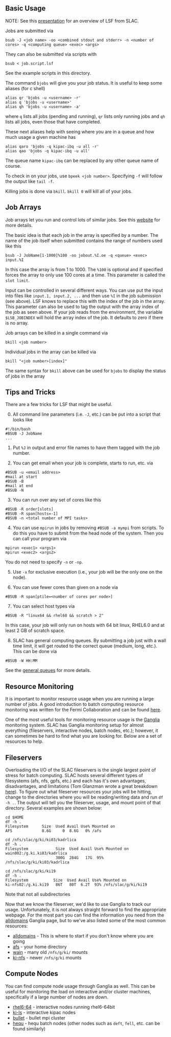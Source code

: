 Basic Usage
-----------
NOTE: See this [presentation](https://www.slac.stanford.edu/exp/glast/wb/prod/pages/installingOfflineSW/LSF_at_SLAC.pdf) for an overview of LSF from SLAC.

Jobs are submitted via
```
bsub -J <job name> -oo <combined stdout and stderr> -n <number of cores> -q <computing queue> <exec> <args>
```
They can also be submitted via scripts with
```
bsub < job.script.lsf
```
See the example scripts in this directory.

The command `bjobs` will give you your job status. It is useful to keep some
aliases (for c shell)
```
alias qr 'bjobs -u <username> -r'
alias q 'bjobs -u <username>'
alias qh 'bjobs -u <username> -a'
```
where `q` lists all jobs (pending and running), `qr` lists only running jobs and `qh` lists all jobs, even
those that have completed.

These next aliases help with seeing where you are in a queue and
how much usage a given machine has
```
alias qaro 'bjobs -q kipac-ibq -u all -r'
alias qao 'bjobs -q kipac-ibq -u all'
```
The queue name `kipac-ibq` can be replaced by any other queue name of course.

To check in on your jobs, use `bpeek <job number>`. Specifying `-f` will follow
the output like `tail -f`.

Killing jobs is done via `bkill`. `bkill 0` will kill all of your jobs.

Job Arrays
----------
Job arrays let you run and control lots of similar jobs. See this [website](https://www.ibm.com/support/knowledgecenter/SSETD4_9.1.3/lsf_admin/job_arrays_lsf.dita) for
more details.

The basic idea is that each job in the array is specified by a
number. The name of the job itself when submitted contains the range of numbers used like this
```
bsub -J JobName[1-1000]%100 -oo jobout.%I.oe -q <queue> <exec> input.%I
```
In this case the array is from 1 to 1000. The `%100` is optional
and if specified forces the array to only use 100 cores at a time. This
parameter is called the `slot limit`.

Input can be controlled in several different ways. You can use put the input into files
like `input.1, input.2, ...` and then use `%I` in the job submission (see above). LSF knows
to replace this with the index of the job in the array. This parameter can also be used to tag the
output with the array index of the job as seen above. If your job reads from the environment, the variable
`$LSB_JOBINDEX` will hold the array index of the job. It defaults to zero if there is no array.

Job arrays can be killed in a single command via
```
bkill <job number>
```
Individual jobs in the array can be killed via
```
bkill "<job number>[index]"
```

The same syntax for `bkill` above can be used for `bjobs` to display the status of jobs in the array 

Tips and Tricks
---------------
There are a few tricks for LSF that might be useful.

0) All command line parameters (i.e. `-J`, etc.) can be put into a script that looks like
```
#!/bin/bash
#BSUB -J JobName
...
```

1) Put `%J` in output and error file names to have them tagged with the job number.

2) You can get email when your job is complete, starts to run, etc. via
```
#BSUB -u <email address>
#mail at start
#BSUB -B
#mail at end
#BSUB -N
```

3) You can run over any set of cores like this
```
#BSUB -R order[slots]
#BSUB -R span[hosts=-1]
#BSUB -n <total number of MPI tasks>
```

4) You can use `mpirun` in jobs by removing `#BSUB -a mympi` from scripts.
To do this you have to submit from the head node of the system. Then you can call
your program via
```
mpirun <exec1> <args1>
mpirun <exec2> <args2>
```
You do not need to specify `-n` or `-np`.

5) Use `-x` for exclusive execution (i.e., your job will be the only one on the node).

6) You can use fewer cores than given on a node via
```
#BSUB -R span[ptile=<number of cores per node>]
```

7) You can select host types via
```
#BSUB -R "linux64 && rhel60 && scratch > 2"
```
In this case, your job will only run on hosts with 64 bit linux, RHEL6.0 and
at least 2 GB of scratch space.

8) SLAC has general computing queues. By submitting a job just with a wall time limit,
it will get routed to the correct queue (medium, long, etc.). This can be done via
```
#BSUB -W HH:MM
```
See the [general queues](https://confluence.slac.stanford.edu/display/SCSPub/High+Performance+Computing+at+SLAC) for
more details. 

Resource Monitoring
-------------------

It is important to monitor resource usage when you are running a large number of jobs. A good introduction to batch computing resource monitoring was written for the Fermi Collaboration and can be found [here](https://confluence.slac.stanford.edu/x/KY_PCg). 

One of the most useful tools for monitoring resource usage is the [Ganglia](http://ganglia.sourceforge.net/) monitoring system. SLAC has Ganglia monitoring setup for almost everything (fileservers, interactive nodes, batch nodes, etc.); however, it can sometimes be hard to find what you are looking for. Below are a set of resources to help.


## Fileservers

Overloading the I/O of the SLAC fileservers is the single largest point of stress for batch computing. SLAC hosts several different types of filesystems (afs, nfs, gpfs, etc.) and each has it's own advantages, disadvantages, and limitations (Tom Glanzman wrote a great breakdown [here](https://confluence.slac.stanford.edu/x/KY_PCg#BestPracticesforUsingtheSLACBatchSystem-GeneralGuidelinesforUsingRemoteFileServers)). To figure out what fileserver resources your jobs will be hitting, change to the directories where you will be reading/writing data and run `df -h .`. The output will tell you the fileserver, usage, and mount point of that directory. Several examples are shown below:

```
cd $HOME
df -h .
Filesystem      Size  Used Avail Use% Mounted on
AFS             8.6G     0  8.6G   0% /afs

cd /nfs/slac/g/ki/ki03/kadrlica
df -h .
Filesystem            Size  Used Avail Use% Mounted on
wain002:/g.ki.ki03/kadrlica
                      300G  284G   17G  95% /nfs/slac/g/ki/ki03/kadrlica

cd /nfs/slac/g/ki/ki19
df -h .
Filesystem           Size  Used Avail Use% Mounted on
ki-nfs02:/g.ki.ki19   86T   80T  6.2T  93% /nfs/slac/g/ki/ki19
```

Note that not all subdirectories 

Now that we know the fileserver, we'd like to use Ganglia to track our usage. Unfortunately, it is not always straight forward to find the appropriate webpage. For the most part you can find the information you need from the [alldomains](http://ganglia.slac.stanford.edu:8080/ganglia/alldomains/) Ganglia page, but to we've also listed some of the most common resources:

* [alldomains](http://ganglia.slac.stanford.edu:8080/ganglia/alldomains/) - This is where to start if you don't know where you are going
* [afs](http://ganglia.slac.stanford.edu:8080/ganglia/fileservers/?r=12_hours&s=descending&c=afs) - your home directory
* [wain](http://ganglia.slac.stanford.edu:8080/ganglia/fileservers/?r=12_hours&s=descending&c=nfs-wain-kipac) - many old `/nfs/g/ki/` mounts 
* [ki-nfs](http://ganglia.slac.stanford.edu:8080/ganglia/alldomains/?r=12_hours&s=descending&c=nfs-rhel-kipac) - newer `/nfs/g/ki` mounts

## Compute Nodes

You can find compute node usage through Ganglia as well. This can be useful for monitoring the load on interactive and/or cluster machines, specifically if a large number of nodes are down.

* [rhel6-64](http://ganglia.slac.stanford.edu:8080/ganglia/alldomains/?r=12_hours&s=descending&c=rhel6-64) - interactive nodes running rhel6-64bit
* [ki-ls](http://ganglia.slac.stanford.edu:8080/ganglia/alldomains/?r=12_hours&s=descending&c=ki-ls) - interactive kipac nodes
* [bullet](http://ganglia.slac.stanford.edu:8080/ganglia/alldomains/?r=12_hours&s=descending&c=bullet) - bullet mpi cluster
* [hequ](http://ganglia.slac.stanford.edu:8080/ganglia/alldomains/?r=12_hours&s=descending&c=hequ) - hequ batch nodes (other nodes such as `deft`, `fell`, etc. can be found similarly)
